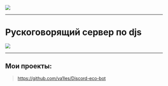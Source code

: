 ![](https://discord.c99.nl/widget/theme-2/550336142160035840.png)<br>
***
# Рускоговорящий сервер по djs<br>
<a href="https://discord.gg/P9C6EU9Ra2"><img src="https://discord.com/api/guilds/889017740185182248/widget.png?style=banner2"></a>
***
## Мои проекты:
> https://github.com/va1les/Discord-eco-bot
